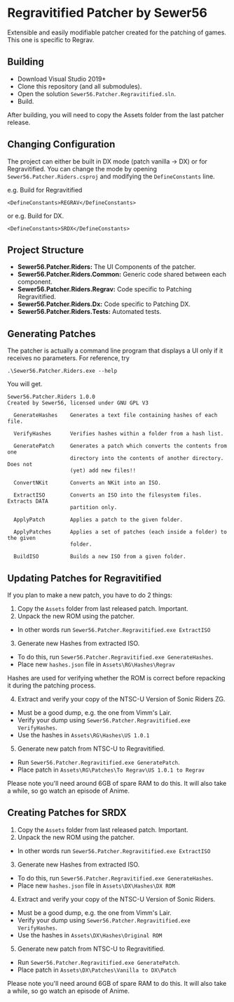 # Regravitified Patcher by Sewer56

Extensible and easily modifiable patcher created for the patching of games.
This one is specific to Regrav.

## Building
- Download Visual Studio 2019+
- Clone this repository (and all submodules).
- Open the solution `Sewer56.Patcher.Regravitified.sln`.
- Build.

After building, you will need to copy the Assets folder from the last patcher release.

## Changing Configuration
The project can either be built in DX mode (patch vanilla -> DX) or for Regravitified.
You can change the mode by opening `Sewer56.Patcher.Riders.csproj` and modifying the `DefineConstants` line.

e.g. Build for Regravitified
```
<DefineConstants>REGRAV</DefineConstants>
```

or 
e.g. Build for DX.
```
<DefineConstants>SRDX</DefineConstants>
```

## Project Structure

- **Sewer56.Patcher.Riders:** The UI Components of the patcher.
- **Sewer56.Patcher.Riders.Common:** Generic code shared between each component.
- **Sewer56.Patcher.Riders.Regrav:** Code specific to Patching Regravitified.
- **Sewer56.Patcher.Riders.Dx:** Code specific to Patching DX.
- **Sewer56.Patcher.Riders.Tests:** Automated tests.

## Generating Patches

The patcher is actually a command line program that displays a UI only if it receives no parameters.
For reference, try
```
.\Sewer56.Patcher.Riders.exe --help
```

You will get.
```
Sewer56.Patcher.Riders 1.0.0
Created by Sewer56, licensed under GNU GPL V3

  GenerateHashes    Generates a text file containing hashes of each file.

  VerifyHashes      Verifies hashes within a folder from a hash list.

  GeneratePatch     Generates a patch which converts the contents from one
                    directory into the contents of another directory. Does not
                    (yet) add new files!!

  ConvertNKit       Converts an NKit into an ISO.

  ExtractISO        Converts an ISO into the filesystem files. Extracts DATA
                    partition only.

  ApplyPatch        Applies a patch to the given folder.

  ApplyPatches      Applies a set of patches (each inside a folder) to the given
                    folder.

  BuildISO          Builds a new ISO from a given folder.
```

## Updating Patches for Regravitified

If you plan to make a new patch, you have to do 2 things:

1. Copy the `Assets` folder from last released patch. Important.
2. Unpack the new ROM using the patcher.
- In other words run `Sewer56.Patcher.Regravitified.exe ExtractISO`

3. Generate new Hashes from extracted ISO.

- To do this, run `Sewer56.Patcher.Regravitified.exe GenerateHashes`. 
- Place new `hashes.json` file in `Assets\RG\Hashes\Regrav`

Hashes are used for verifying whether the ROM is correct before repacking it during the patching process.

4. Extract and verify your copy of the NTSC-U Version of Sonic Riders ZG.

- Must be a good dump, e.g. the one from Vimm's Lair.
- Verify your dump using `Sewer56.Patcher.Regravitified.exe VerifyHashes`.
- Use the hashes in `Assets\RG\Hashes\US 1.0.1`

5. Generate new patch from NTSC-U to Regravitified.

- Run `Sewer56.Patcher.Regravitified.exe GeneratePatch`. 
- Place patch in `Assets\RG\Patches\To Regrav\US 1.0.1 to Regrav`

Please note you'll need around 6GB of spare RAM to do this.
It will also take a while, so go watch an episode of Anime.

## Creating Patches for SRDX

1. Copy the `Assets` folder from last released patch. Important.
2. Unpack the new ROM using the patcher.
- In other words run `Sewer56.Patcher.Regravitified.exe ExtractISO`

3. Generate new Hashes from extracted ISO.

- To do this, run `Sewer56.Patcher.Regravitified.exe GenerateHashes`. 
- Place new `hashes.json` file in `Assets\DX\Hashes\DX ROM`

4. Extract and verify your copy of the NTSC-U Version of Sonic Riders.

- Must be a good dump, e.g. the one from Vimm's Lair.
- Verify your dump using `Sewer56.Patcher.Regravitified.exe VerifyHashes`.
- Use the hashes in `Assets\DX\Hashes\Original ROM`

5. Generate new patch from NTSC-U to Regravitified.

- Run `Sewer56.Patcher.Regravitified.exe GeneratePatch`. 
- Place patch in `Assets\DX\Patches\Vanilla to DX\Patch`

Please note you'll need around 6GB of spare RAM to do this.
It will also take a while, so go watch an episode of Anime.